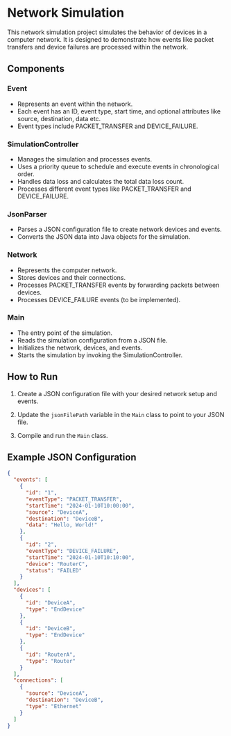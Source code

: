 # Network Simulation

This network simulation project simulates the behavior of devices in a computer network. It is designed to demonstrate how events like packet transfers and device failures are processed within the network.

## Components

### Event
- Represents an event within the network.
- Each event has an ID, event type, start time, and optional attributes like source, destination, data etc.
- Event types include PACKET_TRANSFER and DEVICE_FAILURE.

### SimulationController
- Manages the simulation and processes events.
- Uses a priority queue to schedule and execute events in chronological order.
- Handles data loss and calculates the total data loss count.
- Processes different event types like PACKET_TRANSFER and DEVICE_FAILURE.

### JsonParser
- Parses a JSON configuration file to create network devices and events.
- Converts the JSON data into Java objects for the simulation.

### Network
- Represents the computer network.
- Stores devices and their connections.
- Processes PACKET_TRANSFER events by forwarding packets between devices.
- Processes DEVICE_FAILURE events (to be implemented).

### Main
- The entry point of the simulation.
- Reads the simulation configuration from a JSON file.
- Initializes the network, devices, and events.
- Starts the simulation by invoking the SimulationController.

## How to Run

1. Create a JSON configuration file with your desired network setup and events.

2. Update the `jsonFilePath` variable in the `Main` class to point to your JSON file.

3. Compile and run the `Main` class.

## Example JSON Configuration

```json
{
  "events": [
    {
      "id": "1",
      "eventType": "PACKET_TRANSFER",
      "startTime": "2024-01-10T10:00:00",
      "source": "DeviceA",
      "destination": "DeviceB",
      "data": "Hello, World!"
    },
    {
      "id": "2",
      "eventType": "DEVICE_FAILURE",
      "startTime": "2024-01-10T10:10:00",
      "device": "RouterC",
      "status": "FAILED"
    }
  ],
  "devices": [
    {
      "id": "DeviceA",
      "type": "EndDevice"
    },
    {
      "id": "DeviceB",
      "type": "EndDevice"
    },
    {
      "id": "RouterA",
      "type": "Router"
    }
  ],
  "connections": [
    {
      "source": "DeviceA",
      "destination": "DeviceB",
      "type": "Ethernet"
    }
  ]
}
